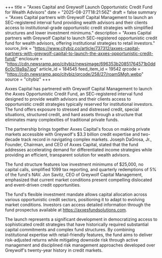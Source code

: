 +++
title = "Axxes Capital and Greywolf Launch Opportunistic Credit Fund for Wealth Advisors"
date = "2025-08-27T18:21:56Z"
draft = false
summary = "Axxes Capital partners with Greywolf Capital Management to launch an SEC-registered interval fund providing wealth advisors and their clients access to institutional-grade opportunistic credit strategies with simplified structures and lower investment minimums."
description = "Axxes Capital partners with Greywolf Capital to launch SEC-registered opportunistic credit fund for wealth advisors, offering institutional strategies to retail investors."
source_link = "https://www.citybiz.co/article/737312/axxes-capital-partners-with-greywolf-capital-to-launch-the-axxes-opportunistic-credit-fund/"
enclosure = "https://cdn.newsramp.app/citybiz/newsimage/696353b20851764571b0dd6c0c19a9a7.jpg"
article_id = 184545
feed_item_id = 19542
qrcode = "https://cdn.newsramp.app/citybiz/qrcode/258/27/roamSMgh.webp"
source = "citybiz"
+++

<p>Axxes Capital has partnered with Greywolf Capital Management to launch the Axxes Opportunistic Credit Fund, an SEC-registered interval fund designed to provide wealth advisors and their clients access to opportunistic credit strategies typically reserved for institutional investors. The fund offers exposure to stressed and distressed credit, special situations, structured credit, and hard assets through a structure that eliminates many complexities of traditional private funds.</p><p>The partnership brings together Axxes Capital's focus on making private markets accessible with Greywolf's $3.3 billion credit expertise and two-decade track record in navigating complex markets. Joseph DaGrosa, Jr., Founder, Chairman, and CEO of Axxes Capital, stated that the fund addresses accelerating demand for differentiated income strategies while providing an efficient, transparent solution for wealth advisors.</p><p>The fund structure features low investment minimums of $25,000, no capital calls, simplified 1099 tax reporting, and quarterly redemptions of 5% of the fund's NAV. Jon Savitz, CEO of Greywolf Capital Management, emphasized that current market conditions present compelling dislocated and event-driven credit opportunities.</p><p>The fund's flexible investment mandate allows capital allocation across various opportunistic credit sectors, positioning it to adapt to evolving market conditions. Investors can access detailed information through the fund prospectus available at <a href="https://axxesfundsolutions.com" rel="nofollow" target="_blank">https://axxesfundsolutions.com</a>.</p><p>The launch represents a significant development in democratizing access to sophisticated credit strategies that have historically required substantial capital commitments and complex fund structures. By combining institutional expertise with retail-friendly features, the fund aims to deliver risk-adjusted returns while mitigating downside risk through active management and disciplined risk management approaches developed over Greywolf's twenty-year history in credit markets.</p>